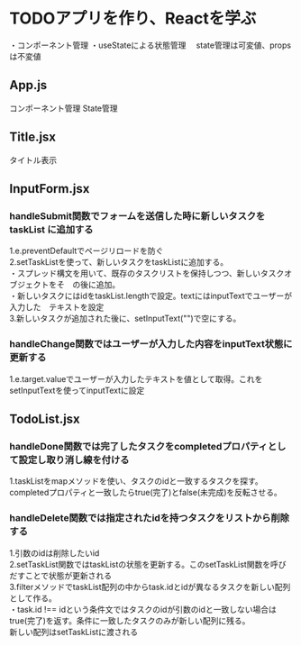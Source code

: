 <h1>TODOアプリを作り、Reactを学ぶ</h1>



・コンポーネント管理
・useStateによる状態管理
　state管理は可変値、propsは不変値

<h2>App.js</h2>
コンポーネント管理
State管理

<h2>Title.jsx</h2>
タイトル表示

<h2>InputForm.jsx</h2>
<h3>handleSubmit関数でフォームを送信した時に新しいタスクを taskList に追加する</h3>
1.e.preventDefaultでページリロードを防ぐ<br>
2.setTaskListを使って、新しいタスクをtaskListに追加する。<br>
    ・スプレッド構文を用いて、既存のタスクリストを保持しつつ、新しいタスクオブジェクトをそ　の後に追加。<br>
    ・新しいタスクにはidをtaskList.lengthで設定。textにはinputTextでユーザーが入力した　テキストを設定<br>
3.新しいタスクが追加された後に、setInputText("")で空にする。<br>

<h3>handleChange関数ではユーザーが入力した内容をinputText状態に更新する</h3>
1.e.target.valueでユーザーが入力したテキストを値として取得。これをsetInputTextを使ってinputTextに設定


<h2>TodoList.jsx</h2>
<h3>handleDone関数では完了したタスクをcompletedプロパティとして設定し取り消し線を付ける</h3>
1.taskListをmapメソッドを使い、タスクのidと一致するタスクを探す。completedプロパティと一致したらtrue(完了)とfalse(未完成)を反転させる。

<h3>handleDelete関数では指定されたidを持つタスクをリストから削除する</h3>
1.引数のidは削除したいid<br>
2.setTaskList関数ではtaskListの状態を更新する。このsetTaskList関数を呼びだすことで状態が更新される<br>
3.filterメソッドでtaskList配列の中からtask.idとidが異なるタスクを新しい配列として作る。<br>
    ・task.id !== idという条件文ではタスクのidが引数のidと一致しない場合はtrue(完了)を返す。条件に一致したタスクのみが新しい配列に残る。<br>
    新しい配列はsetTaskListに渡される

